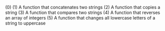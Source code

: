 (0)
(1) A function that concatenates two strings
(2) A function that copies a string
(3) A function that compares two strings
(4) A function that reverses an array of integers
(5) A function that changes all lowercase letters of a string to uppercase

